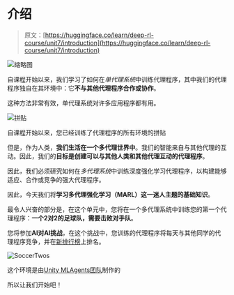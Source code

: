 # 介绍

> 原文：[https://huggingface.co/learn/deep-rl-course/unit7/introduction](https://huggingface.co/learn/deep-rl-course/unit7/introduction)

![缩略图](../Images/191cf822590d58b820b7b1a8cc193fb2.png)

自课程开始以来，我们学习了如何在*单代理系统*中训练代理程序，其中我们的代理程序独自在其环境中：它**不与其他代理程序合作或协作**。

这种方法非常有效，单代理系统对许多应用程序都有用。

![拼贴](../Images/0bfa9643ea17c46664be61fcfb3e7a48.png)

自课程开始以来，您已经训练了代理程序的所有环境的拼贴

但是，作为人类，**我们生活在一个多代理世界中**。我们的智能来自与其他代理的互动。因此，我们的**目标是创建可以与其他人类和其他代理互动的代理程序**。

因此，我们必须研究如何在*多代理系统*中训练深度强化学习代理程序，以构建能够适应、合作或竞争的强大代理程序。

因此，今天我们将**学习多代理强化学习（MARL）这一迷人主题的基础知识**。

最令人兴奋的部分是，在这个单元中，您将在一个多代理系统中训练您的第一个代理程序：**一个2对2的足球队，需要击败对手队**。

您将参加**AI对AI挑战**，在这个挑战中，您训练的代理程序将每天与其他同学的代理程序竞争，并在[新排行榜](https://huggingface.co/spaces/huggingface-projects/AIvsAI-SoccerTwos)上排名。

![SoccerTwos](../Images/b8d7d800c316a50a5f64472742088b73.png)

这个环境是由[Unity MLAgents团队](https://github.com/Unity-Technologies/ml-agents)制作的

所以让我们开始吧！
